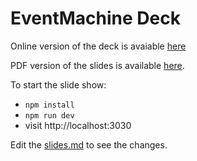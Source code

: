 # EventMachine Deck

Online version of the deck is avaiable [here](https://main.d2wcgf6tzy26f8.amplifyapp.com)

PDF version of the slides is available [here](./event-machine-deck.pdf).

To start the slide show:

- `npm install`
- `npm run dev`
- visit http://localhost:3030

Edit the [slides.md](./slides.md) to see the changes.
